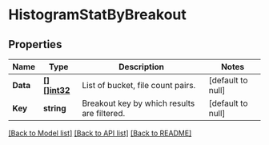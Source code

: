 # HistogramStatByBreakout

## Properties
Name | Type | Description | Notes
------------ | ------------- | ------------- | -------------
**Data** | [**[][]int32**](array.md) | List of bucket, file count pairs. | [default to null]
**Key** | **string** | Breakout key by which results are filtered. | [default to null]

[[Back to Model list]](../README.md#documentation-for-models) [[Back to API list]](../README.md#documentation-for-api-endpoints) [[Back to README]](../README.md)


